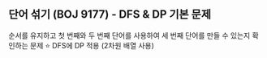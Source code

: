 ## 단어 섞기 (BOJ 9177) - DFS & DP 기본 문제

순서를 유지하고 첫 번째와 두 번째 단어를 사용하여 세 번째 단어를 만들 수 있는지 확인하는 문제 
:star: DFS에 DP 적용 (2차원 배열 사용)